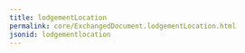 ```yaml
---
title: lodgementLocation
permalink: core/ExchangedDocument.lodgementLocation.html
jsonid: lodgementlocation
---
```

